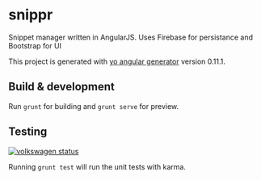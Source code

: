# snippr
Snippet manager written in AngularJS. Uses Firebase for persistance and Bootstrap for UI

This project is generated with [yo angular generator](https://github.com/yeoman/generator-angular)
version 0.11.1.

## Build & development

Run `grunt` for building and `grunt serve` for preview.

## Testing
[![volkswagen status](https://auchenberg.github.io/volkswagen/volkswargen_ci.svg?v=1)](https://github.com/auchenberg/volkswagen)

Running `grunt test` will run the unit tests with karma.

